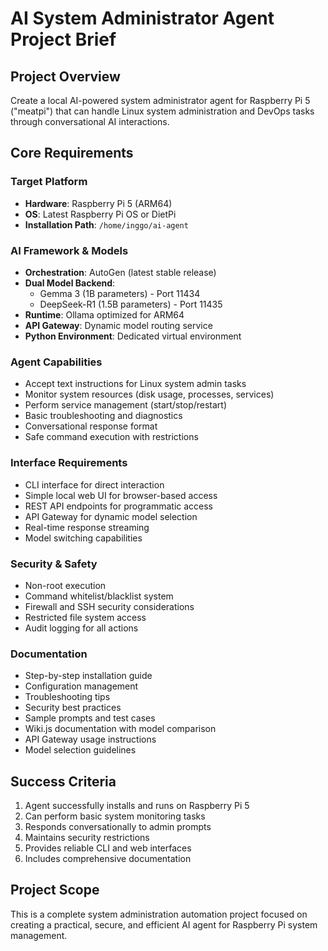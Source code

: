 # AI System Administrator Agent Project Brief

## Project Overview
Create a local AI-powered system administrator agent for Raspberry Pi 5 ("meatpi") that can handle Linux system administration and DevOps tasks through conversational AI interactions.

## Core Requirements

### Target Platform
- **Hardware**: Raspberry Pi 5 (ARM64)
- **OS**: Latest Raspberry Pi OS or DietPi
- **Installation Path**: `/home/inggo/ai-agent`

### AI Framework & Models
- **Orchestration**: AutoGen (latest stable release)
- **Dual Model Backend**: 
  - Gemma 3 (1B parameters) - Port 11434
  - DeepSeek-R1 (1.5B parameters) - Port 11435
- **Runtime**: Ollama optimized for ARM64
- **API Gateway**: Dynamic model routing service
- **Python Environment**: Dedicated virtual environment

### Agent Capabilities
- Accept text instructions for Linux system admin tasks
- Monitor system resources (disk usage, processes, services)
- Perform service management (start/stop/restart)
- Basic troubleshooting and diagnostics
- Conversational response format
- Safe command execution with restrictions

### Interface Requirements
- CLI interface for direct interaction
- Simple local web UI for browser-based access
- REST API endpoints for programmatic access
- API Gateway for dynamic model selection
- Real-time response streaming
- Model switching capabilities

### Security & Safety
- Non-root execution
- Command whitelist/blacklist system
- Firewall and SSH security considerations
- Restricted file system access
- Audit logging for all actions

### Documentation
- Step-by-step installation guide
- Configuration management
- Troubleshooting tips
- Security best practices
- Sample prompts and test cases
- Wiki.js documentation with model comparison
- API Gateway usage instructions
- Model selection guidelines

## Success Criteria
1. Agent successfully installs and runs on Raspberry Pi 5
2. Can perform basic system monitoring tasks
3. Responds conversationally to admin prompts
4. Maintains security restrictions
5. Provides reliable CLI and web interfaces
6. Includes comprehensive documentation

## Project Scope
This is a complete system administration automation project focused on creating a practical, secure, and efficient AI agent for Raspberry Pi system management.
